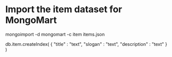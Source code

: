 Import the item dataset for MongoMart
=====================================

mongoimport -d mongomart -c item items.json

db.item.createIndex( { "title" : "text", "slogan" : "text", "description" : "text" } )

